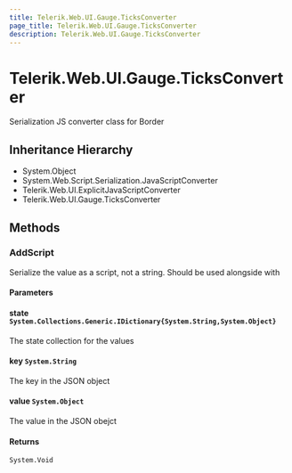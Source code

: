 ```yaml
---
title: Telerik.Web.UI.Gauge.TicksConverter
page_title: Telerik.Web.UI.Gauge.TicksConverter
description: Telerik.Web.UI.Gauge.TicksConverter
---
```


# Telerik.Web.UI.Gauge.TicksConverter

Serialization JS converter class for Border

## Inheritance Hierarchy

* System.Object
* System.Web.Script.Serialization.JavaScriptConverter
* Telerik.Web.UI.ExplicitJavaScriptConverter
* Telerik.Web.UI.Gauge.TicksConverter

## Methods

###  AddScript

Serialize the value as a script, not a string. Should be used alongside with

#### Parameters

#### state `System.Collections.Generic.IDictionary{System.String,System.Object}`

The state collection for the values

#### key `System.String`

The key in the JSON object

#### value `System.Object`

The value in the JSON obejct

#### Returns

`System.Void` 

